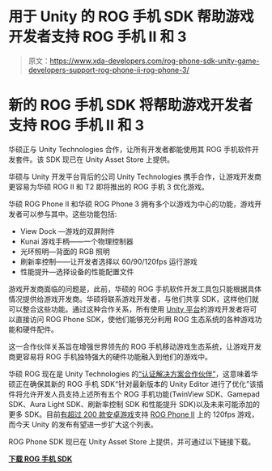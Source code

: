 # 用于 Unity 的 ROG 手机 SDK 帮助游戏开发者支持 ROG 手机 II 和 3

> 原文：<https://www.xda-developers.com/rog-phone-sdk-unity-game-developers-support-rog-phone-ii-rog-phone-3/>

# 新的 ROG 手机 SDK 将帮助游戏开发者支持 ROG 手机 II 和 3

华硕正与 Unity Technologies 合作，让所有开发者都能使用其 ROG 手机软件开发套件。该 SDK 现已在 Unity Asset Store 上提供。

华硕与 Unity 开发平台背后的公司 Unity Technologies 携手合作，让游戏开发商更容易为华硕 ROG II 和 T2 即将推出的 ROG 手机 3 优化游戏。

华硕 ROG Phone II 和华硕 ROG Phone 3 拥有多个以游戏为中心的功能，游戏开发者可以参与其中。这些功能包括:

*   View Dock —游戏的双屏附件
*   Kunai 游戏手柄——一个物理控制器
*   光环照明—背面的 RGB 照明
*   刷新率控制——让开发者选择以 60/90/120fps 运行游戏
*   性能提升—选择设备的性能配置文件

游戏开发商面临的问题是，此前，华硕的 ROG 手机软件开发工具包只能根据具体情况提供给游戏开发商。华硕将联系游戏开发者，与他们共享 SDK，这样他们就可以整合这些功能。通过这种合作关系，所有使用 [Unity 平台](https://www.xda-developers.com/tag/unity/)的游戏开发者将可以直接访问 ROG Phone SDK，使他们能够充分利用 ROG 生态系统的各种游戏功能和硬件配件。

这一合作伙伴关系旨在增强世界领先的 ROG 手机移动游戏生态系统，让游戏开发商更容易将 ROG 手机独特强大的硬件功能融入到他们的游戏中。

华硕 ROG 现在是 Unity Technologies 的[“认证解决方案合作伙伴”](https://unity.com/partners/verified-solutions)，这意味着华硕正在确保其新的 ROG 手机 SDK“针对最新版本的 Unity Editor 进行了优化”该插件将允许开发人员支持上述所有五个 ROG 手机功能(TwinView SDK、Gamepad SDK、Aura Light SDK、刷新率控制 SDK 和性能提升 SDK)以及未来可能添加的更多 SDK。目前[有超过 200 款安卓游戏](https://www.xda-developers.com/asus-rog-phone-ii-120hz-display-game-list/)支持 [ROG Phone II](https://forum.xda-developers.com/rog-phone-2) 上的 120fps 游戏，而今天 Unity 的发布有望进一步扩大这个列表。

ROG Phone SDK 现已在 Unity Asset Store 上提供，并可通过以下链接下载。

**[下载 ROG 手机 SDK](https://assetstore.unity.com/packages/tools/utilities/rog-phone-sdk-162973)**